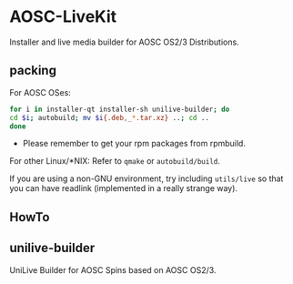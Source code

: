 AOSC-LiveKit
==============
Installer and live media builder for AOSC OS2/3 Distributions.

packing
----
For AOSC OSes:
```Bash
for i in installer-qt installer-sh unilive-builder; do
cd $i; autobuild; mv $i{.deb,_*.tar.xz} ..; cd ..
done
```
- Please remember to get your rpm packages from rpmbuild.

For other Linux/\*NIX:
Refer to `qmake` or `autobuild/build`.

If you are using a non-GNU environment, try including `utils/live` so that you can have readlink (implemented in a really strange way).

HowTo
----


unilive-builder
----
UniLive Builder for AOSC Spins based on AOSC OS2/3.